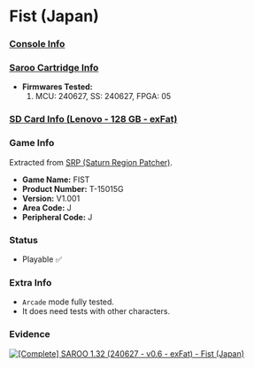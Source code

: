 # Fist (Japan)

### [Console Info](../../../../../Info/Consoles/VA13/README.md)

### [Saroo Cartridge Info](../../../../../Info/Cartridges/RetroGameParadiseStore/1.32F/README.md)

- <b>Firmwares Tested:</b>
  1. MCU: 240627, SS: 240627, FPGA: 05

### [SD Card Info (Lenovo - 128 GB - exFat)](../../../../../Info/SdCards/Lenovo/128GB/exfat/README.md)

### Game Info

Extracted from [SRP (Saturn Region Patcher)](https://segaxtreme.net/resources/saturn-region-patcher.81/download).

- <b>Game Name:</b> FIST
- <b>Product Number:</b> T-15015G
- <b>Version:</b> V1.001
- <b>Area Code:</b> J
- <b>Peripheral Code:</b> J

### Status

- Playable :white_check_mark:

### Extra Info

- `Arcade` mode fully tested.
- It does need tests with other characters.

### Evidence

[![[Complete] SAROO 1.32 (240627 - v0.6 - exFat) - Fist (Japan)](https://img.youtube.com/vi/_18Q7urqvB0/0.jpg)](https://www.youtube.com/watch?v=_18Q7urqvB0)

